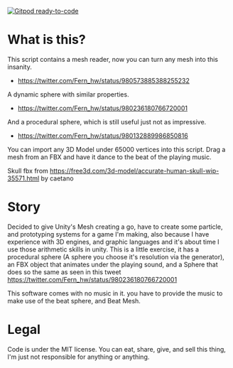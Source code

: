 [![Gitpod ready-to-code](https://img.shields.io/badge/Gitpod-ready--to--code-blue?logo=gitpod)](https://gitpod.io/#https://github.com/fernhw/Mesh-Sound-Spectrum-Animator)


# What is this?
This script contains a mesh reader, now you can turn any mesh into this insanity.
- https://twitter.com/Fern_hw/status/980573885388255232
      
A dynamic sphere with similar properties.
- https://twitter.com/Fern_hw/status/980236180766720001
         
And a procedural sphere, which is still useful just not as impressive.
- https://twitter.com/Fern_hw/status/980132889986850816


You can import any 3D Model under 65000 vertices into this script.
Drag a mesh from an FBX and have it dance to the beat of the playing music.

Skull fbx from https://free3d.com/3d-model/accurate-human-skull-wip-35571.html by caetano

# Story
Decided to give Unity's Mesh creating a go, have to create some particle, and prototyping systems for a game I'm making, also because I have experience with 3D engines, and graphic languages and it's about time I use those arithmetic skills in unity. This is a little exercise, it has a procedural sphere (A sphere you choose it's resolution via the generator), an FBX object that animates under the playing sound, and a Sphere that does so the same as seen in this tweet https://twitter.com/Fern_hw/status/980236180766720001

This software comes with no music in it. you have to provide the music to make use of the beat sphere, and Beat Mesh.

# Legal
Code is under the MIT license. You can eat, share, give, and sell this thing, I'm just not responsible for anything or anything.
